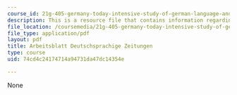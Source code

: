 ```yaml
---
course_id: 21g-405-germany-today-intensive-study-of-german-language-and-culture-january-iap-2011
description: This is a resource file that contains information regarding arbeit.
file_location: /coursemedia/21g-405-germany-today-intensive-study-of-german-language-and-culture-january-iap-2011/74cd4c24174714a94731da47dc14354e_MIT21G_405IAP11_abt_ztgen.pdf
file_type: application/pdf
layout: pdf
title: Arbeitsblatt Deutschsprachige Zeitungen
type: course
uid: 74cd4c24174714a94731da47dc14354e

---
```

None